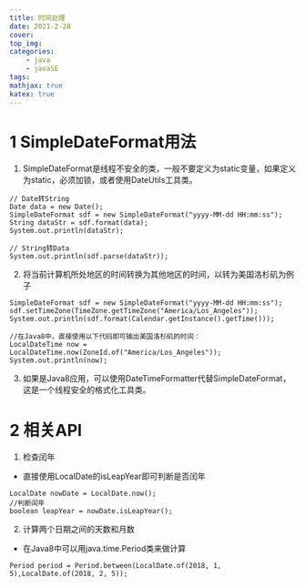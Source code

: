 ```yaml
---
title: 时间处理
date: 2021-2-28
cover:
top_img:
categories: 
    - java
    - javaSE
tags: 
mathjax: true
katex: true
---
```

# 1 SimpleDateFormat用法

1. SimpleDateFormat是线程不安全的类，一般不要定义为static变量，如果定义为static，必须加锁，或者使用DateUtils工具类。

```
// Date转String
Date data = new Date();
SimpleDateFormat sdf = new SimpleDateFormat("yyyy-MM-dd HH:mm:ss");
String dataStr = sdf.format(data);
System.out.println(dataStr);

// String转Data
System.out.println(sdf.parse(dataStr));
```
2. 将当前计算机所处地区的时间转换为其他地区的时间，以转为美国洛杉矶为例子
```
SimpleDateFormat sdf = new SimpleDateFormat("yyyy-MM-dd HH:mm:ss");
sdf.setTimeZone(TimeZone.getTimeZone("America/Los_Angeles"));
System.out.println(sdf.format(Calendar.getInstance().getTime()));

//在Java8中，直接使用以下代码即可输出美国洛杉矶的时间：
LocalDateTime now = LocalDateTime.now(ZoneId.of("America/Los_Angeles"));
System.out.println(now);
```

3. 如果是Java8应用，可以使用DateTimeFormatter代替SimpleDateFormat，这是一个线程安全的格式化工具类。

# 2 相关API

1. 检查闰年
- 直接使用LocalDate的isLeapYear即可判断是否闰年
```
LocalDate nowDate = LocalDate.now();
//判断闰年
boolean leapYear = nowDate.isLeapYear();
```
2. 计算两个日期之间的天数和月数
- 在Java8中可以用java.time.Period类来做计算
```
Period period = Period.between(LocalDate.of(2018, 1, 5),LocalDate.of(2018, 2, 5));
```
